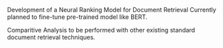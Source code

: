 Development of a Neural Ranking Model for Document Retrieval
Currently planned to fine-tune pre-trained model like BERT.

Comparitive Analysis to be performed with other existing standard document retrieval techniques.    